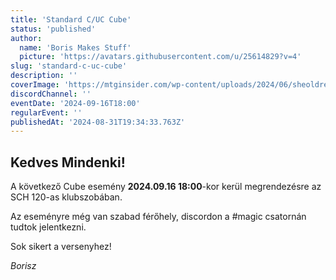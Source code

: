 ```yaml
---
title: 'Standard C/UC Cube'
status: 'published'
author:
  name: 'Boris Makes Stuff'
  picture: 'https://avatars.githubusercontent.com/u/25614829?v=4'
slug: 'standard-c-uc-cube'
description: ''
coverImage: 'https://mtginsider.com/wp-content/uploads/2024/06/sheoldred.jpg'
discordChannel: ''
eventDate: '2024-09-16T18:00'
regularEvent: ''
publishedAt: '2024-08-31T19:34:33.763Z'
---
```


## Kedves Mindenki!

A következő Cube esemény **2024.09.16 18:00**-kor kerül megrendezésre az SCH 120-as klubszobában. 

Az eseményre még van szabad férőhely, discordon a #magic csatornán tudtok jelentkezni.

Sok sikert a versenyhez!

*Borisz*